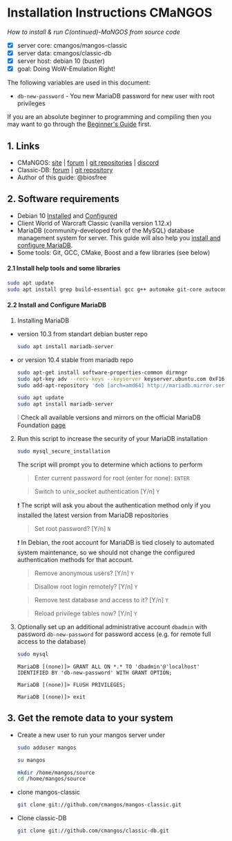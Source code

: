 # Installation Instructions CMaNGOS
*How to install & run C(ontinued)-MaNGOS from source code*
- [x] server core: cmangos/mangos-classic
- [x] server data: cmangos/classic-db
- [x] server host: debian 10 (buster)
- [x] goal: Doing WoW-Emulation Right!

The following variables are used in this document:
- `db-new-password` - You new MariaDB password for new user with root privileges

If you are an absolute beginner to programming and compiling then you may want to go through the [Beginner's Guide](https://github.com/cmangos/issues/wiki/Beginners-Guide-Home) first.

## 1. Links
- CMaNGOS: [site](https://cmangos.net) | [forum](https://forum.cmangos.net) | [git repositories](https://github.com/cmangos) | [discord](https://discord.gg/Dgzerzb)
- Classic-DB: [forum](https://github.com/cmangos/classic-db/issues) | [git repository](https://github.com/cmangos/classic-db)
- Author of this guide: @biosfree

## 2. Software requirements
- Debian 10 [Installed](https://github.com/biosfree/cmangos-help) and [Configured](https://github.com/biosfree/cmangos-help)
- Client World of Warcraft Classic (vanilla version 1.12.x)
- MariaDB (community-developed fork of the MySQL) database management system for server. This guide will also help you [install and configure MariaDB](#install_mariadb).
- Some tools: Git, GCC, CMake, Boost and a few libraries (see below)

#### 2.1 Install help tools and some libraries
```bash
sudo apt update
sudo apt install grep build-essential gcc g++ automake git-core autoconf make patch cmake default-libmysqlclient-dev libtool libssl-dev binutils zlibc libc6 libbz2-dev subversion libboost-all-dev
```
#### 2.2 Install and Configure MariaDB <a name="install_mariadb"></a>
1. Installing MariaDB
- version 10.3 from standart debian buster repo
	```bash
	sudo apt install mariadb-server
	```
- or version 10.4 stable from mariadb repo
	```bash
	sudo apt-get install software-properties-common dirmngr
	sudo apt-key adv --recv-keys --keyserver keyserver.ubuntu.com 0xF1656F24C74CD1D8
	sudo add-apt-repository 'deb [arch=amd64] http://mariadb.mirror.serveriai.lt/repo/10.4/debian buster main'
	```
	```bash
	sudo apt update
	sudo apt install mariadb-server
	```
	:grey_exclamation: Check all available versions and mirrors on the official MariaDB Foundation [page](https://downloads.mariadb.org/mariadb/repositories/#distro=Debian&distro_release=buster--buster)

2. Run this script to increase the security of your MariaDB installation
	```bash
	sudo mysql_secure_installation
	```
	The script will prompt you to determine which actions to perform
	
	> Enter current password for root (enter for none): `ENTER`
	
	> Switch to unix_socket authentication [Y/n] `Y`
	
	:exclamation: The script will ask you about the authentication method only if you installed the latest version from MariaDB repositories
	
	> Set root password? [Y/n] `N`
	
	:exclamation: In Debian, the root account for MariaDB is tied closely to automated system maintenance, so we should not change the configured authentication methods for that account.
	
	> Remove anonymous users? [Y/n] `Y`
	
	> Disallow root login remotely? [Y/n] `Y`
	
	> Remove test database and access to it? [Y/n] `Y`
	
	> Reload privilege tables now? [Y/n] `Y`
	
3. Optionally set up an additional administrative account `dbadmin` with password `db-new-password` for password access (e.g. for remote full access to the database)
	```bash
	sudo mysql
	```
	```mysql
	MariaDB [(none)]> GRANT ALL ON *.* TO 'dbadmin'@'localhost' IDENTIFIED BY 'db-new-password' WITH GRANT OPTION;
	```
	```mysql
	MariaDB [(none)]> FLUSH PRIVILEGES;
	```
	```mysql
	MariaDB [(none)]> exit
	```

## 3. Get the remote data to your system

- Create a new user to run your mangos server under
	```bash
	sudo adduser mangos
	```
	```bash
	su mangos
	```
	```bash
	mkdir /home/mangos/source
	cd /home/mangos/source
	```
- clone mangos-classic
	```bash
	git clone git://github.com/cmangos/mangos-classic.git
	```
- Clone classic-DB
	```bash
	git clone git://github.com/cmangos/classic-db.git
	```
